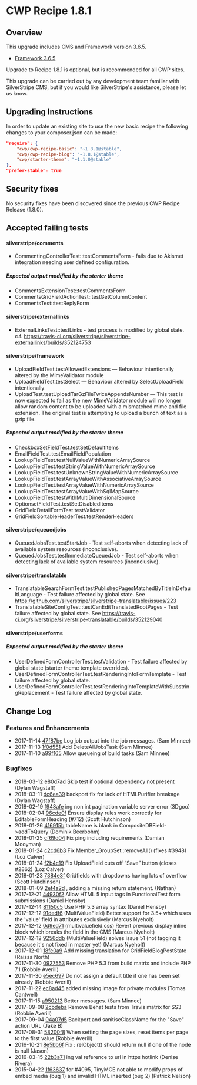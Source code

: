 # CWP Recipe 1.8.1

## Overview

This upgrade includes CMS and Framework version 3.6.5.

 * [Framework 3.6.5](https://github.com/silverstripe/silverstripe-framework/blob/3.6.5/docs/en/04_Changelogs/3.6.5.md)

Upgrade to Recipe 1.8.1 is optional, but is recommended for all CWP sites.

This upgrade can be carried out by any development team familiar with SilverStripe CMS, but if you
would like SilverStripe's assistance, please let us know.

## Upgrading Instructions

In order to update an existing site to use the new basic recipe the following changes to your composer.json
can be made:

```json
"require": {
    "cwp/cwp-recipe-basic": "~1.8.1@stable",
    "cwp/cwp-recipe-blog": "~1.8.1@stable",
    "cwp/starter-theme": "~1.1.0@stable"
},
"prefer-stable": true
```

## Security fixes

No security fixes have been discovered since the previous CWP Recipe Release (1.8.0).

## Accepted failing tests

#### silverstripe/comments

 * CommentingControllerTest::testCommentsForm - fails due to Akismet integration needing user defined configuration.

##### Expected output modified by the starter theme

 * CommentsExtensionTest::testCommentsForm
 * CommentsGridFieldActionTest::testGetColumnContent
 * CommentsTest::testReplyForm

#### silverstripe/externallinks

 * ExternalLinksTest::testLinks - test process is modified by global state.
   c.f. https://travis-ci.org/silverstripe/silverstripe-externallinks/builds/352124753

#### silverstripe/framework

 * UploadFieldTest.testAllowedExtensions — Behaviour intentionally altered by the MimeValidator module
 * UploadFieldTest.testSelect — Behaviour altered by SelectUploadField intentionally
 * UploadTest.testUploadTarGzFileTwiceAppendsNumber — This test is now expected
   to fail as the new MimeValidator module will no longer allow random content to
   be uploaded with a mismatched mime and file extension. The original test is
   attempting to upload a bunch of text as a gzip file.

##### Expected output modified by the starter theme

 * CheckboxSetFieldTest.testSetDefaultItems
 * EmailFieldTest.testEmailFieldPopulation
 * LookupFieldTest.testNullValueWithNumericArraySource
 * LookupFieldTest.testStringValueWithNumericArraySource
 * LookupFieldTest.testUnknownStringValueWithNumericArraySource
 * LookupFieldTest.testArrayValueWithAssociativeArraySource
 * LookupFieldTest.testArrayValueWithNumericArraySource
 * LookupFieldTest.testArrayValueWithSqlMapSource
 * LookupFieldTest.testWithMultiDimensionalSource
 * OptionsetFieldTest.testSetDisabledItems
 * GridFieldDetailFormTest.testValidator
 * GridFieldSortableHeaderTest.testRenderHeaders

#### silverstripe/queuedjobs

 * QueuedJobsTest.testStartJob - Test self-aborts when detecting lack of available system
   resources (inconclusive).
 * QueuedJobsTest.testImmediateQueuedJob - Test self-aborts when detecting lack of available system
   resources (inconclusive).


#### silverstripe/translatable

 * TranslatableSearchFormTest.testPublishedPagesMatchedByTitleInDefaultLanguage - Test failure
   affected by global state. See https://github.com/silverstripe/silverstripe-translatable/issues/223
 * TranslatableSiteConfigTest::testCanEditTranslatedRootPages - Test failure
   affected by global state. See https://travis-ci.org/silverstripe/silverstripe-translatable/builds/352129040

#### silverstripe/userforms

##### Expected output modified by the starter theme

 * UserDefinedFormControllerTest.testValidation - Test failure affected by global state (starter theme template overrides).
 * UserDefinedFormControllerTest.testRenderingIntoFormTemplate - Test failure affected by global state.
 * UserDefinedFormControllerTest.testRenderingIntoTemplateWithSubstringReplacement - Test failure affected by global state.

<!--- Changes below this line will be automatically regenerated -->

## Change Log

### Features and Enhancements

 * 2017-11-14 [47f87be](https://github.com/symbiote/silverstripe-queuedjobs/commit/47f87bed67cb711c29f4d82a099c6a7f542fbe3f) Log job output into the job messages. (Sam Minnee)
 * 2017-11-13 [1f0d551](https://github.com/symbiote/silverstripe-queuedjobs/commit/1f0d5515b45e99107b82ac0319cb5e1212de865e) Add DeleteAllJobsTask (Sam Minnee)
 * 2017-11-10 [a99f165](https://github.com/symbiote/silverstripe-queuedjobs/commit/a99f165b730e1f7cd07a6ddd2f5b3780083e1e1f) Allow queueing of build tasks (Sam Minnee)

### Bugfixes

 * 2018-03-12 [e80d7ad](https://github.com/silverstripe/silverstripe-comments/commit/e80d7ad312fb297ff58257556208f3f10ac921c3) Skip test if optional dependency not present (Dylan Wagstaff)
 * 2018-03-11 [dc6ea39](https://github.com/silverstripe/silverstripe-comments/commit/dc6ea3934d875ec26e7a2747db40daa4990e5302) backport fix for lack of HTMLPurifier breakage (Dylan Wagstaff)
 * 2018-02-19 [f948afe](https://github.com/silverstripe/silverstripe-blog/commit/f948afe2710d90d0392b6647327010644f2de229) ing non int pagination variable server error (3Dgoo)
 * 2018-02-04 [96cde0f](https://github.com/silverstripe/silverstripe-userforms/commit/96cde0f04c4de1b6d90976839826ee22b8a6a4b5) Ensure display rules work correctly for EditableFormHeading (#712) (Scott Hutchinson)
 * 2018-01-26 [416915b](https://github.com/silverstripe/silverstripe-framework/commit/416915b08248285083518850ad8d015ca8ed25c2) tableName is blank in CompositeDBField-&gt;addToQuery (Dominik Beerbohm)
 * 2018-01-25 [cf69d04](https://github.com/silverstripe/silverstripe-framework/commit/cf69d048665befa90eb43146f86cde984b876b3a) Fix ping including requirements (Damian Mooyman)
 * 2018-01-24 [c2cd6b3](https://github.com/silverstripe/silverstripe-framework/commit/c2cd6b3832c6bc4775b2742df593b445c2aca391) Fix Member_GroupSet::removeAll() (fixes #3948) (Loz Calver)
 * 2018-01-24 [f2b4c19](https://github.com/silverstripe/silverstripe-framework/commit/f2b4c192ec4d70779f7c667a976e741a7f3a26c5) Fix UploadField cuts off “Save” button (closes #2862) (Loz Calver)
 * 2018-01-23 [7384e3f](https://github.com/silverstripe/silverstripe-framework/commit/7384e3fc25987742ea08af74b704857a936e8ec0) Gridfields with dropdowns having lots of overflow (Scott Hutchinson)
 * 2018-01-09 [2ef4a2d](https://github.com/silverstripe/silverstripe-framework/commit/2ef4a2d4ee86577b00311e65bbeb0439f7aaa1fc) , adding a missing return statement. (Nathan)
 * 2017-12-21 [44930f2](https://github.com/silverstripe/silverstripe-framework/commit/44930f211be3f658fc92f2d5318255de03078701) Allow HTML 5 input tags in FunctionalTest form submissions (Daniel Hensby)
 * 2017-12-14 [81150c5](https://github.com/silverstripe/silverstripe-framework/commit/81150c59225dbf1e95bb0b4dbcfbe18346f2bdff) Use PHP 5.3 array syntax (Daniel Hensby)
 * 2017-12-12 [91dedf6](https://github.com/symbiote/silverstripe-multivaluefield/commit/91dedf6f7e1e4e53b426a5fb2ed3b15349c6632c) (MultiValueField) Better support for 3.5+ which uses the 'value' field in attributes exclusively (Marcus Nyeholt)
 * 2017-12-12 [0d9ed71](https://github.com/symbiote/silverstripe-multivaluefield/commit/0d9ed71217de4109a832bada497a66c316bf2241) (multivaluefield.css) Revert previous display inline block which breaks the field in the CMS (Marcus Nyeholt)
 * 2017-12-12 [9256ddb](https://github.com/symbiote/silverstripe-multivaluefield/commit/9256ddb15a4fb89b66e32bba20a027d7a9f9ace6) (MultiValueField) solves issue 51 (not tagging it because it's not fixed in master yet) (Marcus Nyeholt)
 * 2017-12-01 [18fe0a9](https://github.com/silverstripe/silverstripe-blog/commit/18fe0a96e78e28e4b147253fd7f327c4e02e0cbb) Add missing translation for GridFieldBlogPostState (Raissa North)
 * 2017-11-30 [0927553](https://github.com/symbiote/silverstripe-advancedworkflow/commit/09275532be59946b3785119e94e4bee16db0ccba) Remove PHP 5.3 from build matrix and include PHP 7.1 (Robbie Averill)
 * 2017-11-30 [e5ec697](https://github.com/symbiote/silverstripe-advancedworkflow/commit/e5ec6975a629ccdade0998360c5bfcd4d46cfdd6) Do not assign a default title if one has been set already (Robbie Averill)
 * 2017-11-22 [ec8ad45](https://github.com/silverstripe/cwp/commit/ec8ad45609a1dc00899f34c7d48235d91f86a149) added missing image for private modules (Tomas Cantwell)
 * 2017-11-15 [a950213](https://github.com/symbiote/silverstripe-queuedjobs/commit/a950213a8e741beb795d2051291581bcb8b063d4) Better messages. (Sam Minnee)
 * 2017-09-08 [2cbdeba](https://github.com/silverstripe/silverstripe-subsites/commit/2cbdeba69aff5a9f984cfcb471a287b6f4bfb073) Remove Behat tests from Travis matrix for SS3 (Robbie Averill)
 * 2017-09-04 [04a07d5](https://github.com/symbiote/silverstripe-gridfieldextensions/commit/04a07d505f32f3256f35c7653389198e18e0bccd) Backport and sanitiseClassName for the "Save" action URL (Jake B)
 * 2017-08-31 [58200f8](https://github.com/symbiote/silverstripe-gridfieldextensions/commit/58200f847fbdeeae6f593274846e939e482cbdd5) When setting the page sizes, reset items per page to the first value (Robbie Averill)
 * 2016-10-21 [8e5bb6f](https://github.com/silverstripe/silverstripe-framework/commit/8e5bb6fbdce0b2ca2d08a45534df2264db5e6b12) Fix : relObject() should return null if one of the node is null (Jason)
 * 2016-03-15 [22b3a71](https://github.com/silverstripe/silverstripe-framework/commit/22b3a71ec0c8cd8c38030fa0bf5449abefafe8a3) ing val reference to url in https hotlink (Denise Rivera)
 * 2015-04-22 [1f63637](https://github.com/silverstripe/silverstripe-framework/commit/1f63637b9369d4644a92523ada5d1a5dc0576c12) for #4095, TinyMCE not able to modify props of embed media (bug 1) and invalid HTML inserted (bug 2) (Patrick Nelson)
